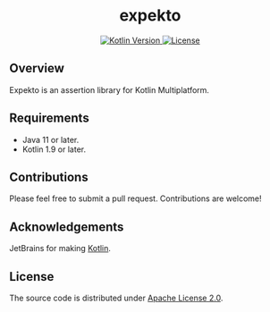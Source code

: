 <h1 style="text-align: center;">expekto</h1>

<p style="text-align: center;">
    <a href="https://kotlinlang.org">
        <img alt="Kotlin Version" src="https://img.shields.io/badge/kotlin-1.9.22-blue.svg?logo=kotlin">
    </a>
    <a href="https://github.com/ktorium/expekto/blob/main/LICENSE">
        <img alt="License" src="https://img.shields.io/github/license/ktorium/expekto" />
    </a>
</p>

## Overview

Expekto is an assertion library for Kotlin Multiplatform.

## Requirements

- Java 11 or later.
- Kotlin 1.9 or later.

## Contributions

Please feel free to submit a pull request. Contributions are welcome!

## Acknowledgements

JetBrains for making [Kotlin](https://kotlinlang.org).

## License

The source code is distributed under [Apache License 2.0](LICENSE).

